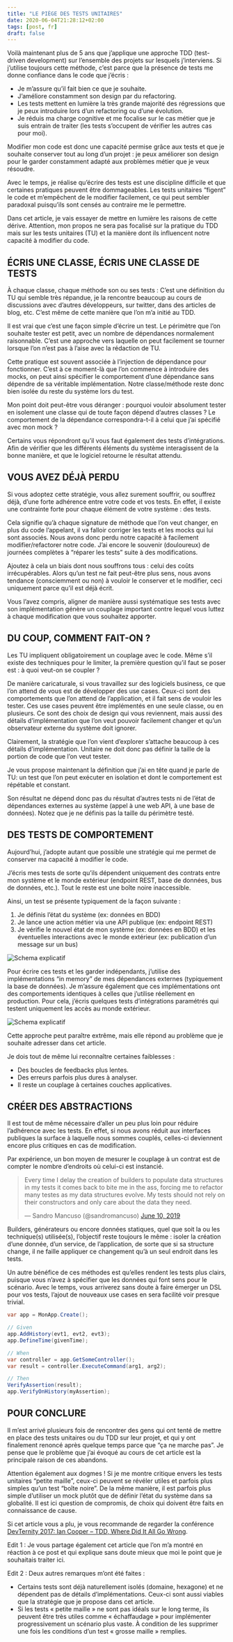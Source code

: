 ```yaml
---
title: "LE PIÈGE DES TESTS UNITAIRES"
date: 2020-06-04T21:28:12+02:00
tags: [post, fr]
draft: false
---
```


Voilà maintenant plus de 5 ans que j’applique une approche TDD (test-driven development) sur l’ensemble des projets sur lesquels j’interviens. Si j’utilise toujours cette méthode, c’est parce que la présence de tests me donne confiance dans le code que j’écris&nbsp;:

- Je m’assure qu’il fait bien ce que je souhaite.
- J’améliore constamment son design par du refactoring.
- Les tests mettent en lumière la très grande majorité des régressions que je peux introduire lors d’un refactoring ou d’une évolution.
- Je réduis ma charge cognitive et me focalise sur le cas métier que je suis entrain de traiter (les tests s’occupent de vérifier les autres cas pour moi).

Modifier mon code est donc une capacité permise grâce aux tests et que je souhaite conserver tout au long d’un projet&nbsp;: je peux améliorer son design pour le garder constamment adapté aux problèmes métier que je veux résoudre.

Avec le temps, je réalise qu’écrire des tests est une discipline difficile et que certaines pratiques peuvent être dommageables. Les tests unitaires “figent” le code et m’empêchent de le modifier facilement, ce qui peut sembler paradoxal puisqu’ils sont censés au contraire me le permettre.

Dans cet article, je vais essayer de mettre en lumière les raisons de cette dérive. Attention, mon propos ne sera pas focalisé sur la pratique du TDD mais sur les tests unitaires (TU) et la manière dont ils influencent notre capacité à modifier du code.

## ÉCRIS UNE CLASSE, ÉCRIS UNE CLASSE DE TESTS

À chaque classe, chaque méthode son ou ses tests&nbsp;: C’est une définition du TU qui semble très répandue, je la rencontre beaucoup au cours de discussions avec d’autres développeurs, sur twitter, dans des articles de blog, etc. C’est même de cette manière que l’on m’a initié au TDD.

Il est vrai que c’est une façon simple d’écrire un test. Le périmètre que l’on souhaite tester est petit, avec un nombre de dépendances normalement raisonnable. C’est une approche vers laquelle on peut facilement se tourner lorsque l’on n’est pas à l’aise avec la rédaction de TU.

Cette pratique est souvent associée à l’injection de dépendance pour fonctionner. C’est à ce moment-là que l’on commence à introduire des mocks, on peut ainsi spécifier le comportement d’une dépendance sans dépendre de sa véritable implémentation. Notre classe/méthode reste donc bien isolée du reste du système lors du test.

Mon point doit peut-être vous déranger&nbsp;: pourquoi vouloir absolument tester en isolement une classe qui de toute façon dépend d’autres classes&nbsp;? Le comportement de la dépendance correspondra-t-il à celui que j’ai spécifié avec mon mock&nbsp;?

Certains vous répondront qu’il vous faut également des tests d’intégrations. Afin de vérifier que les différents éléments du système interagissent de la bonne manière, et que le logiciel retourne le résultat attendu.

## VOUS AVEZ DÉJÀ PERDU

Si vous adoptez cette stratégie, vous allez surement souffrir, ou souffrez déjà, d’une forte adhérence entre votre code et vos tests. En effet, il existe une contrainte forte pour chaque élément de votre système&nbsp;: des tests.

Cela signifie qu’à chaque signature de méthode que l’on veut changer, en plus du code l’appelant, il va falloir corriger les tests et les mocks qui lui sont associés. Nous avons donc perdu notre capacité à facilement modifier/refactorer notre code. J’ai encore le souvenir (douloureux) de journées complètes à “réparer les tests” suite à des modifications.

Ajoutez à cela un biais dont nous souffrons tous&nbsp;: celui des coûts irrécupérables. Alors qu’un test ne fait peut-être plus sens, nous avons tendance (consciemment ou non) à vouloir le conserver et le modifier, ceci uniquement parce qu’il est déjà écrit.

Vous l’avez compris, aligner de manière aussi systématique ses tests avec son implémentation génère un couplage important contre lequel vous luttez à chaque modification que vous souhaitez apporter.

## DU COUP, COMMENT FAIT-ON&nbsp;?

Les TU impliquent obligatoirement un couplage avec le code. Même s’il existe des techniques pour le limiter, la première question qu’il faut se poser est&nbsp;: à quoi veut-on se coupler&nbsp;?

De manière caricaturale, si vous travaillez sur des logiciels business, ce que l’on attend de vous est de développer des use cases. Ceux-ci sont des comportements que l’on attend de l’application, et il fait sens de vouloir les tester. Ces use cases peuvent être implémentés en une seule classe, ou en plusieurs. Ce sont des choix de design qui vous reviennent, mais aussi des détails d’implémentation que l’on veut pouvoir facilement changer et qu’un observateur externe du système doit ignorer.

Clairement, la stratégie que l’on vient d’explorer s’attache beaucoup à ces détails d’implémentation. Unitaire ne doit donc pas définir la taille de la portion de code que l’on veut tester.

Je vous propose maintenant la définition que j’ai en tête quand je parle de TU: un test que l’on peut exécuter en isolation et dont le comportement est répétable et constant.

Son résultat ne dépend donc pas du résultat d’autres tests ni de l’état de dépendances externes au système (appel à une web API, à une base de données). Notez que je ne définis pas la taille du périmètre testé.

## DES TESTS DE COMPORTEMENT

Aujourd’hui, j’adopte autant que possible une stratégie qui me permet de conserver ma capacité à modifier le code.

J’écris mes tests de sorte qu’ils dépendent uniquement des contrats entre mon système et le monde extérieur (endpoint REST, base de données, bus de données, etc.). Tout le reste est une boîte noire inaccessible.

Ainsi, un test se présente typiquement de la façon suivante&nbsp;:

1. Je définis l’état du système (ex: données en BDD)
2. Je lance une action métier via une API publique (ex: endpoint REST)
3. Je vérifie le nouvel état de mon système (ex: données en BDD) et les éventuelles interactions avec le monde extérieur (ex: publication d’un message sur un bus)

![Schema explicatif](1.png)

Pour écrire ces tests et les garder indépendants, j’utilise des implémentations “in memory” de mes dépendances externes (typiquement la base de données). Je m’assure également que ces implémentations ont des comportements identiques à celles que j’utilise réellement en production. Pour cela, j’écris quelques tests d’intégrations paramétrés qui testent uniquement les accès au monde extérieur.

![Schema explicatif](2.png)

Cette approche peut paraître extrême, mais elle répond au problème que je souhaite adresser dans cet article.

Je dois tout de même lui reconnaître certaines faiblesses&nbsp;:

- Des boucles de feedbacks plus lentes.
- Des erreurs parfois plus dures à analyser.
- Il reste un couplage à certaines couches applicatives.

## CRÉER DES ABSTRACTIONS

Il est tout de même nécessaire d’aller un peu plus loin pour réduire l’adhérence avec les tests. En effet, si nous avons réduit aux interfaces publiques la surface à laquelle nous sommes couplés, celles-ci deviennent encore plus critiques en cas de modification.

Par expérience, un bon moyen de mesurer le couplage à un contrat est de compter le nombre d’endroits où celui-ci est instancié.

<blockquote class="twitter-tweet"><p lang="en" dir="ltr">Every time I delay the creation of builders to populate data structures in my tests it comes back to bite me in the ass, forcing me to refactor many testes as my data structures evolve. My tests should not rely on their constructors and only care about the data they need.</p>&mdash; Sandro Mancuso (@sandromancuso) <a href="https://twitter.com/sandromancuso/status/1138172904347246592?ref_src=twsrc%5Etfw">June 10, 2019</a></blockquote> <script async src="https://platform.twitter.com/widgets.js" charset="utf-8"></script>

Builders, générateurs ou encore données statiques, quel que soit la ou les technique(s) utilisée(s), l’objectif reste toujours le même&nbsp;: isoler la création d’une donnée, d’un service, de l’application, de sorte que si sa structure change, il ne faille appliquer ce changement qu’à un seul endroit dans les tests.

Un autre bénéfice de ces méthodes est qu’elles rendent les tests plus clairs, puisque vous n’avez à spécifier que les données qui font sens pour le scénario. Avec le temps, vous arriverez sans doute à faire émerger un DSL pour vos tests, l’ajout de nouveaux use cases en sera facilité voir presque trivial.

```C#
var app = MonApp.Create();

// Given
app.AddHistory(evt1, evt2, evt3);
app.DefineTime(givenTime);

// When
var controller = app.GetSomeController();
var result = controller.ExecuteCommand(arg1, arg2);

// Then
VerifyAssertion(result);
app.VerifyOnHistory(myAssertion);
```

## POUR CONCLURE

Il m’est arrivé plusieurs fois de rencontrer des gens qui ont tenté de mettre en place des tests unitaires ou du TDD sur leur projet, et qui y ont finalement renoncé après quelque temps parce que “ça ne marche pas”. Je pense que le problème que j’ai évoqué au cours de cet article est la principale raison de ces abandons.

Attention également aux dogmes&nbsp;! Si je me montre critique envers les tests unitaires “petite maille”, ceux-ci peuvent se révéler utiles et parfois plus simples qu’un test “boîte noire”. De la même manière, il est parfois plus simple d’utiliser un mock plutôt que de définir l’état du système dans sa globalité. Il est ici question de compromis, de choix qui doivent être faits en connaissance de cause.

Si cet article vous a plu, je vous recommande de regarder la conférence [DevTernity 2017: Ian Cooper – TDD, Where Did It All Go Wrong](https://www.youtube.com/watch?v=EZ05e7EMOLM).

Edit 1&nbsp;: Je vous partage également cet article que l’on m’a montré en réaction à ce post et qui explique sans doute mieux que moi le point que je souhaitais traiter ici.

Edit 2&nbsp;: Deux autres remarques m’ont été faites&nbsp;:

- Certains tests sont déjà naturellement isolés (domaine, hexagone) et ne dépendent pas de détails d’implémentations. Ceux-ci sont aussi viables que la stratégie que je propose dans cet article.
- Si les tests « petite maille » ne sont pas idéals sur le long terme, ils peuvent être très utiles comme « échaffaudage » pour implémenter progressivement un scénario plus vaste. À condition de les supprimer une fois les conditions d’un test « grosse maille » remplies.
